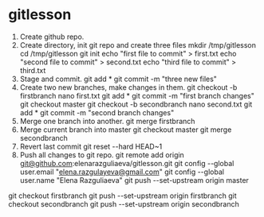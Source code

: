 # gitlesson
1. Create github repo.
2. Create directory, init git repo and create three files
mkdir /tmp/gitlesson
cd /tmp/gitlesson
git init
echo "first file to commit" > first.txt
echo "second file to commit" > second.txt
echo "third file to commit" > third.txt
3. Stage and commit.
git add *
git commit -m "three new files"
4. Create two new branches, make changes in them.
git checkout -b firstbranch
nano first.txt
git add *
git commit -m "first branch changes"
git checkout master
git checkout -b secondbranch
nano second.txt
git add *
git commit -m "second branch changes"
5. Merge one branch into another.
git merge firstbranch
6. Merge current branch into master
git checkout master
git merge secondbranch
7. Revert last commit
git reset --hard HEAD~1
8. Push all changes to git repo.
git remote add origin git@github.com:elenarazguliaeva/gitlesson.git
git config --global user.email "elena.razgulayeva@gmail.com"
git config --global user.name "Elena Razguliaeva"
git push --set-upstream origin master

git checkout firstbranch
git push --set-upstream origin firstbranch
git checkout secondbranch
git push --set-upstream origin secondbranch
